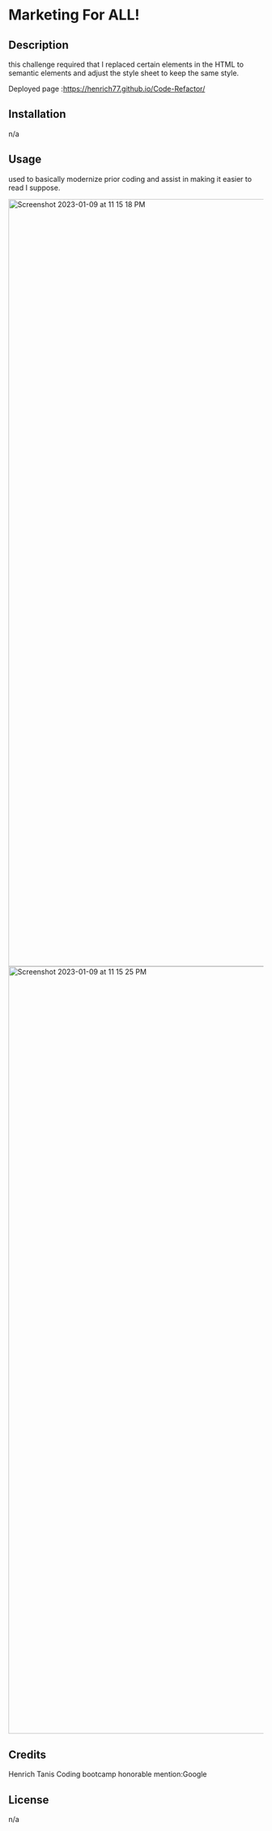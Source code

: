 # Marketing For ALL!

## Description

this challenge required that I replaced certain elements in the HTML to semantic elements and adjust the style sheet to keep the same style.

Deployed page :https://henrich77.github.io/Code-Refactor/

## Installation

n/a

## Usage

used to basically modernize prior coding and assist in making it easier to read I suppose.

<img width="1512" alt="Screenshot 2023-01-09 at 11 15 18 PM" src="https://user-images.githubusercontent.com/119962472/211461981-ae566a96-2a6a-4011-9731-60a70b7f8fdf.png">

<img width="1512" alt="Screenshot 2023-01-09 at 11 15 25 PM" src="https://user-images.githubusercontent.com/119962472/211462073-9b0d083c-1880-4b3c-98df-c7808922739e.png">


## Credits

Henrich Tanis
Coding bootcamp
honorable mention:Google

## License

n/a

